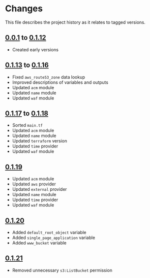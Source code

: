 # Changes
This file describes the project history as it relates to tagged versions.

## [0.0.1](.) to [0.1.12](.)
- Created early versions

## [0.1.13](.) to [0.1.16](.)
- Fixed `aws_route53_zone` data lookup
- Improved descriptions of variables and outputs
- Updated `acm` module
- Updated `name` module
- Updated `waf` module

## [0.1.17](.) to [0.1.18](.)
- Sorted `main.tf`
- Updated `acm` module
- Updated `name` module
- Updated `terraform` version
- Updated `time` provider
- Updated `waf` module

## [0.1.19](.)
- Updated `acm` module
- Updated `aws` provider
- Updated `external` provider
- Updated `name` module
- Updated `time` provider
- Updated `waf` module

## [0.1.20](.)
- Added `default_root_object` variable
- Added `single_page_application` variable
- Added `www_bucket` variable

## [0.1.21](.)
- Removed unnecessary `s3:ListBucket` permission
